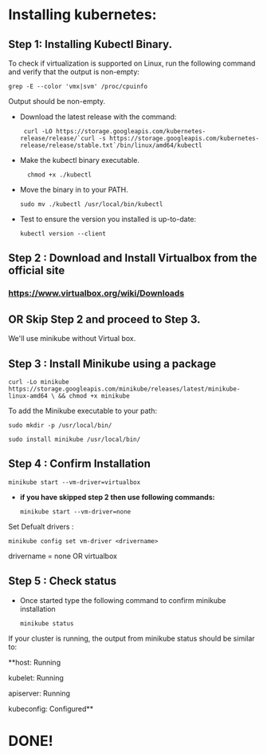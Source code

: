 
# **Installing kubernetes**:

## Step 1: Installing Kubectl Binary.

To check if virtualization is supported on Linux, run the following command and verify that the output is non-empty:

    grep -E --color 'vmx|svm' /proc/cpuinfo
Output should be non-empty.

 - Download the latest release with the command:

	    curl -LO https://storage.googleapis.com/kubernetes-release/release/`curl -s https://storage.googleapis.com/kubernetes-release/release/stable.txt`/bin/linux/amd64/kubectl

- Make the kubectl binary executable.

	    chmod +x ./kubectl

- Move the binary in to your PATH.
 
	  sudo mv ./kubectl /usr/local/bin/kubectl

- Test to ensure the version you installed is up-to-date:

	  kubectl version --client

## Step 2 : Download and Install Virtualbox from the official site 
### https://www.virtualbox.org/wiki/Downloads 

## OR Skip Step 2 and proceed to Step 3.
We'll use minikube without Virtual box.

## Step 3 : Install Minikube using a package

    curl -Lo minikube https://storage.googleapis.com/minikube/releases/latest/minikube-linux-amd64 \ && chmod +x minikube

To add the Minikube executable to your path:

    sudo mkdir -p /usr/local/bin/

	sudo install minikube /usr/local/bin/

## Step 4 : Confirm Installation

	minikube start --vm-driver=virtualbox
- **if you have skipped step 2 then use following commands:**

	  minikube start --vm-driver=none

Set Defualt drivers :

	minikube config set vm-driver <drivername>
 drivername =  none OR virtualbox


## Step 5 : Check status

- Once started type the following command to confirm minikube installation

	  minikube status

If your cluster is running, the output from minikube status should be similar to:

**host: Running

kubelet: Running

apiserver: Running

kubeconfig: Configured**

# DONE!
